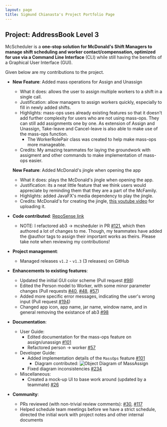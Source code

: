 ```yaml
---
layout: page
title: Sigmund Chianasta's Project Portfolio Page
---
```


## Project: AddressBook Level 3

McScheduler is a **one-stop solution for McDonald's Shift Managers to manage shift scheduling and worker
contact/compensation, optimized for use via a Command Line Interface** (CLI) while still having the benefits of a
Graphical User Interface (GUI).

Given below are my contributions to the project.

* **New Feature**: Added mass operations for Assign and Unassign
  * What it does: allows the user to assign multiple workers to a shift in a single call.
  * Justification: allow managers to assign workers quickly, especially to fill in newly added shifts.
  * Highlights: mass-ops uses already existing features so that it doesn't add further complexity for users who are not using mass-ops. They can still add assignments one by one.
  As extension of Assign and Unassign, Take-leave and Cancel-leave is also able to make use of the mass-ops function.
    * The WorkerRolePair class was created to help make mass-ops more manageable.
  * Credits: My amazing teammates for laying the groundwork with assigment and other commands to make implementation of mass-ops easier.
  
  **New Feature**: Added McDonald's jingle when opening the app
  * What it does: plays the McDonald's jingle when opening the app.
  * Justification: its a neat little feature that we think users would appreciate by reminding them that they are a part of the McFamily.
  * Highlights: added JavaFX's media dependency to play the jingle.
  * Credits: McDonald's for creating the jingle, [this youtube video](https://www.youtube.com/watch?v=SE1B3N_a7fE) for uploading it.
  
* **Code contributed**: [RepoSense link](https://nus-cs2103-ay2021s1.github.io/tp-dashboard/#breakdown=true&search=sigmund-c)
  * NOTE: I refactored ab3 -> mcsheduler in PR [#121](), which then authored a lot of changes to me. Though, my teammates have added the @author tags to assign their important works as theirs. Please take note when reviewing my contributions!

* **Project management**:
  * Managed releases `v1.2` - `v1.3` (3 releases) on GitHub

* **Enhancements to existing features**:
  * Updated the initial GUI color scheme (Pull request [\#98]())
  * Edited the Person model to Worker, with some minor parameter changes (Pull requests [\#40](), [\#48](), [\#57]())
  * Added more specific error messages, indicating the user's wrong input (Pull request [\#194]())
  * Changed app icon, app name, jar name, window name, and in general removing the existance of ab3 [\#98]()

* **Documentation**:
  * User Guide:
    * Edited documentation for the mass-ops feature on assign/unassign [\#101]()
    * Refactored person -> worker [\#57]()
  * Developer Guide:
    * Added implementation details of the `MassOps` feature [#101]()
      * Diagram contributed: 
![Object Diagram of MassAssign](images/MassAssignObjectDiagram.png)
    * Fixed diagram inconsistencies [\#234]()
  * Miscellaneous:
    * Created a mock-up UI to base work around (updated by a teammate) [\#26]()

* **Community**:
  * PRs reviewed (with non-trivial review comments): [\#30](), [\#117]()
  * Helped schedule team meetings before we have a strict schedule, directed the initial work with project notes and other internal documents


